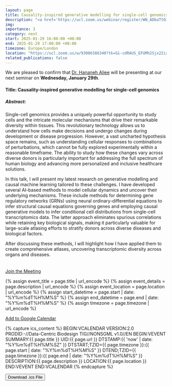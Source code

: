```yaml
---
layout: page
title: Causality-inspired generative modelling for single-cell genomics -Dr. Hananeh Aliee
description: "<a href='https://ucl.zoom.us/webinar/register/WN_ADbaTtOiRuu1oeFMFQR7sQ' target='_blank'>Subscribe</a> to our seminar series for Zoom meeting passwords."
img: 
importance: 3
category: next
start: 2025-01-29 16:00:00 +00:00
end: 2025-01-29 17:00:00 +00:00
timezone: Europe/London
location: "https://ucl.zoom.us/w/93006386340?tk=Gi-cdRAUS_EFUMh2Sjx22ixq1IHMSKPyaxFAdzXkZ4k.DQcAAAAVp5zUpBpmYWtlREluWVEyTGpSb3VZOG52YWFPVFJzZwAAAAAAAAAAAAAAAAAAAAAAAAAAAAAAAAAAAAAA"  # Replace with your actual Google Meet link
related_publications: false
---
```


We are pleased to confirm that [Dr. Hananeh Aliee](https://scholar.google.de/citations?user=g44oSnYAAAAJ&hl=en) will be presenting at our next seminar on **Wednesday, January 29th**. 
#### Title: **Causality-inspired generative modelling for single-cell genomics**
##### Abstract: 
Single-cell genomics provides a uniquely powerful opportunity to study cells and the intricate molecular mechanisms that drive their remarkable diversity within tissues. This revolutionary technology allows us to understand how cells make decisions and undergo changes during development or disease progression. However, a vast uncharted hypothesis space remains, such as understanding cellular responses to combinations of perturbations, which cannot be fully explored experimentally within a reasonable timeframe. The ability to study how these changes vary across diverse donors is particularly important for addressing the full spectrum of human biology and advancing more personalized and inclusive healthcare solutions. 

In this talk, I will present my latest research on generative modelling and causal machine learning tailored to these challenges. I have developed several AI-based methods to model cellular dynamics and uncover their underlying mechanisms. These include methods for determining gene regulatory networks (GRNs) using neural ordinary-differential equations to infer structural causal equations governing genes and employing causal generative models to infer conditional cell distributions from single-cell transcriptomics data. The latter approach eliminates spurious correlations while retaining key biological signals, making it particularly valuable for large-scale atlasing efforts to stratify donors across diverse diseases and biological factors.

After discussing these methods, I will highlight how I have applied them to create comprehensive atlases, uncovering transcriptomic diversity across organs and diseases.


<div style="margin-top: 35px;"></div>

<!-- Meeting Link Button -->
<a href="{{ page.location }}" target="_blank" class="btn btn-primary">Join the Meeting</a>

<!-- Calendar Buttons -->
{% assign event_title = page.title | url_encode %}
{% assign event_details = page.description | url_encode %}
{% assign event_location = page.location | url_encode %}
{% assign start_datetime = page.start | date: "%Y%m%dT%H%M%S" %}
{% assign end_datetime = page.end | date: "%Y%m%dT%H%M%S" %}
{% assign timezone = page.timezone | url_encode %}

<a href="https://calendar.google.com/calendar/render?action=TEMPLATE&text={{ event_title }}&dates={{ start_datetime }}/{{ end_datetime }}&details={{ event_details }}&location={{ event_location }}&ctz={{ timezone }}" target="_blank" class="btn btn-primary">Add to Google Calendar</a>

<!-- Capture .ics Content -->
{% capture ics_content %}
BEGIN:VCALENDAR
VERSION:2.0
PRODID:-//Data-Centric Biodesign TIG//NONSGML v1.0//EN
BEGIN:VEVENT
SUMMARY:{{ page.title }}
UID:{{ page.url }}
DTSTAMP:{{ 'now' | date: "%Y%m%dT%H%M%SZ" }}
DTSTART;TZID={{ page.timezone }}:{{ page.start | date: "%Y%m%dT%H%M%S" }}
DTEND;TZID={{ page.timezone }}:{{ page.end | date: "%Y%m%dT%H%M%S" }}
DESCRIPTION:{{ page.description }}
LOCATION:{{ page.location }}
END:VEVENT
END:VCALENDAR
{% endcapture %}

<!-- Download .ics File Button -->
<button class="btn btn-secondary" onclick="downloadICS()">Download .ics File</button>

<!-- JavaScript Function -->
<script>
  function downloadICS() {
    var icsContent = {{ ics_content | jsonify }};
    var blob = new Blob([icsContent], { type: 'text/calendar;charset=utf-8' });
    var link = document.createElement('a');
    link.href = URL.createObjectURL(blob);
    link.download = 'event.ics';
    document.body.appendChild(link);
    link.click();
    document.body.removeChild(link);
  }
</script>
